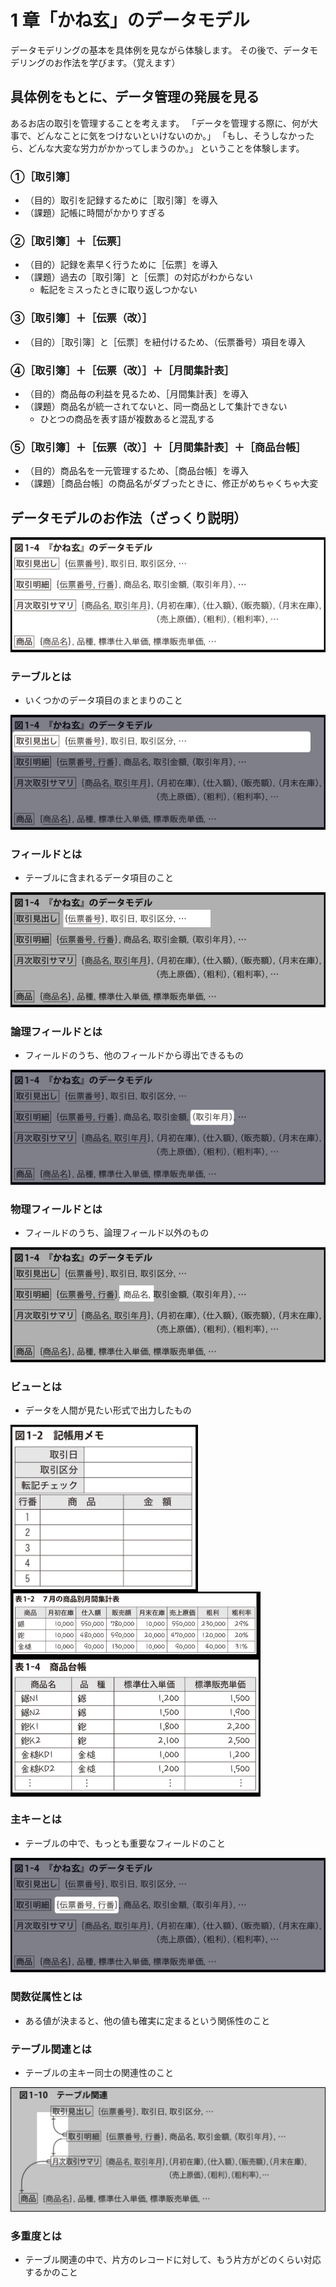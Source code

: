 <style>
.box{
  float: left;
}
.boxContainer{
  overflow: hidden;
}
</style>

# 1 章「かね玄」のデータモデル

データモデリングの基本を具体例を見ながら体験します。
その後で、データモデリングのお作法を学びます。（覚えます）

## 具体例をもとに、データ管理の発展を見る

あるお店の取引を管理することを考えます。
「データを管理する際に、何が大事で、どんなことに気をつけないといけないのか。」
「もし、そうしなかったら、どんな大変な労力がかかってしまうのか。」
ということを体験します。

### ①［取引簿］

- （目的）取引を記録するために［取引簿］を導入
- （課題）記帳に時間がかかりすぎる

### ②［取引簿］＋［伝票］

- （目的）記録を素早く行うために［伝票］を導入
- （課題）過去の［取引簿］と［伝票］の対応がわからない
  - 転記をミスったときに取り返しつかない

### ③［取引簿］＋［伝票（改）］

- （目的）［取引簿］と［伝票］を紐付けるため、（伝票番号）項目を導入

### ④［取引簿］＋［伝票（改）］＋［月間集計表］

- （目的）商品毎の利益を見るため、［月間集計表］を導入
- （課題）商品名が統一されてないと、同一商品として集計できない
  - ひとつの商品を表す語が複数あると混乱する

### ⑤［取引簿］＋［伝票（改）］＋［月間集計表］＋［商品台帳］

- （目的）商品名を一元管理するため、［商品台帳］を導入
- （課題）［商品台帳］の商品名がダブったときに、修正がめちゃくちゃ大変

## データモデルのお作法（ざっくり説明）

<img src="./images/1-4_figure.png">

### テーブルとは

- いくつかのデータ項目のまとまりのこと

<img src="./images/1-4_figure_table.png">

### フィールドとは

- テーブルに含まれるデータ項目のこと

<img src="./images/1-4_figure_field.png">

### 論理フィールドとは

- フィールドのうち、他のフィールドから導出できるもの

<img src="./images/1-4_figure_logical.png">

### 物理フィールドとは

- フィールドのうち、論理フィールド以外のもの

<img src="./images/1-4_figure_physical.png">

### ビューとは

- データを人間が見たい形式で出力したもの

<div class="boxContainer">
  <img src="./images/1-2.png" class="box" width="300">
  <img src="./images/1-2_table.png" class="box" width="400">
  <img src="./images/1-4_table.png" class="box" width="400">
</div>

### 主キーとは

- テーブルの中で、もっとも重要なフィールドのこと

<img src="./images/1-4_figure_primary.png">

### 関数従属性とは

- ある値が決まると、他の値も確実に定まるという関係性のこと

### テーブル関連とは

- テーブルの主キー同士の関連性のこと

<img src="./images/1-10_figure_relationship.png">

### 多重度とは

- テーブル関連の中で、片方のレコードに対して、もう片方がどのくらい対応するかのこと

